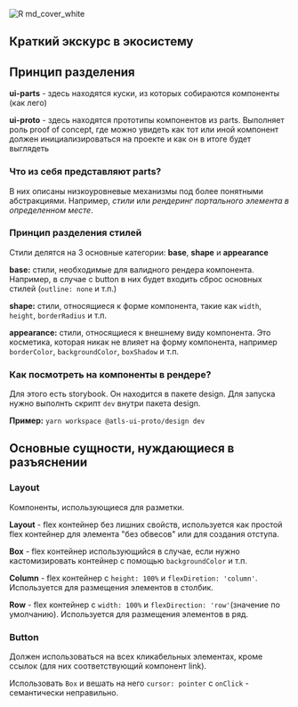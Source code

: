![R md_cover_white](https://user-images.githubusercontent.com/3940885/183108904-33a053b0-68e8-4067-8e8d-302bc910fd1d.jpg)


## Краткий экскурс в экосистему

## Принцип разделения

**ui-parts** - здесь находятся куски, из которых собираются компоненты (как лего)

**ui-proto** - здесь находятся прототипы компонентов из parts. Выполняет роль proof of concept, где можно увидеть как тот или иной компонент должен инициализироваться на проекте и как он в итоге будет выглядеть

### Что из себя представляют parts?

В них описаны низкоуровневые механизмы под более понятными абстракциями. Например, _стили_ или _рендеринг портального элемента в определенном месте_.

### Принцип разделения стилей

Стили делятся на 3 основные категории: **base**, **shape** и **appearance**

**base:** стили, необходимые для валидного рендера компонента. Например, в случае с button в них будет входить сброс основных стилей (`outline: none` и т.п.)

**shape:** стили, относящиеся к форме компонента, такие как `width`, `height`, `borderRadius` и т.п.

**appearance:** стили, относящиеся к внешнему виду компонента. Это косметика, которая никак не влияет на форму компонента, например `borderColor`, `backgroundColor`, `boxShadow` и т.п.

### Как посмотреть на компоненты в рендере?

Для этого есть storybook. Он находится в пакете design. Для запуска нужно выполнть скрипт `dev` внутри пакета design.

**Пример:** `yarn workspace @atls-ui-proto/design dev`

## Основные сущности, нуждающиеся в разъяснении

### Layout

Компоненты, использующиеся для разметки.

**Layout** - flex контейнер без лишних свойств, используется как простой flex контейнер для элемента "без обвесов" или для создания отступа.

**Box** - flex контейнер использующийся в случае, если нужно кастомизировать контейнер с помощью `backgroundColor` и т.п.

**Column** - flex контейнер с `height: 100%` и `flexDiretion: 'column'`. Используется для размещения элементов в столбик.

**Row** - flex контейнер с `width: 100%` и `flexDirection: 'row'`(значение по умолчанию). Используется для размещения элементов в ряд.

### Button

Должен использоваться на всех кликабельных элементах, кроме ссылок (для них соответствующий компонент link).

Использовать `Box` и вешать на него `cursor: pointer` с `onClick` - семантически неправильно.

